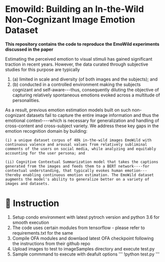 # Emowild: Building an In-the-Wild Non-Cognizant Image Emotion Dataset

**This repository contains the code to reproduce the EmoWild experiments discussed in the paper**

Estimating the perceived emotion to visual stimuli has gained significant traction in recent years. However, the data curated through subjective studies for this purpose are typically

1. (a) limited in scale and diversity (of both images and the subjects); and
2. (b) conducted in a controlled environment making the subjects cognizant and self-aware---thus, consequently diluting the objective of capturing relatively spontaneous emotions evoked across a multitude of personalities. 

As a result, previous emotion estimation models built on such non-cognizant datasets fail to capture the entire image information and thus the emotional context----which is necessary for generalization and handling of cross-content and cross-subject variety. We address these key gaps in the emotion recognition domain by building: 

    (i) a unique dataset corpus of 40k in-the-wild images EmoWild with continuous valence and arousal values from relatively subliminal comments of the users on social media, while analyzing and equitably accounting for the user persona; and 
    
    (ii) Cognitive Contextual Summarization model that takes the captions generated from the images and feeds them to a BERT network----for contextual understanding, that typically evokes human emotion---thereby enabling continuous emotion estimation. The EmoWild dataset augments the model's ability to generalize better on a variety of images and datasets.


# 📝 Instruction

1. Setup condo environment with latest pytroch version and python 3.6 for smooth execution
2. The code uses certain modules from tensorflow - please refer to requirements.txt for the same
3. Compile OFA modules and downlaod latest OFA checkpoint following the instructions from their github repo
4. Upload images to test to imageSamples directory and execute test.py
5. Sample commmand to execute with deafult options 
'''
!python test.py
'''
